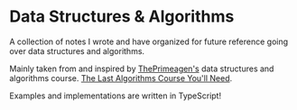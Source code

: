 # Data Structures & Algorithms

A collection of notes I wrote and have organized for future reference going over data structures and algorithms.

Mainly taken from and inspired by [ThePrimeagen's](https://www.youtube.com/@ThePrimeTimeagen) data structures and algorithms course.
[The Last Algorithms Course You'll Need](https://frontendmasters.com/courses/algorithms/).

Examples and implementations are written in TypeScript!